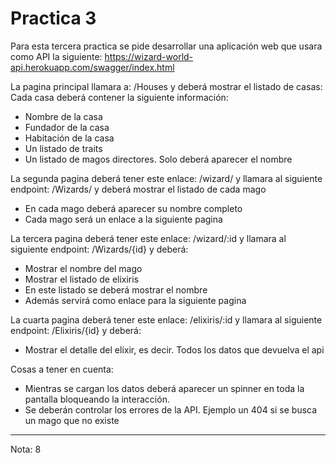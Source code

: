 # Practica 3

Para esta tercera practica se pide desarrollar una aplicación web que usara como API la siguiente: https://wizard-world-api.herokuapp.com/swagger/index.html

La pagina principal llamara a: /Houses y deberá mostrar el listado de casas:
Cada casa deberá contener la siguiente información:
- Nombre de la casa
- Fundador de la casa
- Habitación de la casa
- Un listado de traits
- Un listado de magos directores. Solo deberá aparecer el nombre

La segunda pagina deberá tener este enlace: /wizard/ y llamara al siguiente endpoint: /Wizards/ y deberá mostrar el listado de cada mago
- En cada mago deberá aparecer su nombre completo
- Cada mago será un enlace a la siguiente pagina

La tercera pagina deberá tener este enlace: /wizard/:id y llamara al siguiente endpoint: /Wizards/{id} y deberá:
- Mostrar el nombre del mago
- Mostrar el listado de elixiris
- En este listado se deberá mostrar el nombre
- Además servirá como enlace para la siguiente pagina

La cuarta pagina deberá tener este enlace: /elixiris/:id y llamara al siguiente endpoint: /Elixiris/{id} y deberá:
- Mostrar el detalle del elixir, es decir. Todos los datos que devuelva el api

Cosas a tener en cuenta:
- Mientras se cargan los datos deberá aparecer un spinner en toda la pantalla bloqueando la interacción.
- Se deberán controlar los errores de la API. Ejemplo un 404 si se busca un mago que no existe

---------------------

Nota: 8
